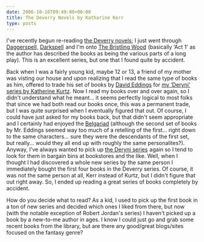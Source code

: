 ```yaml
---
date: 2006-10-16T09:49:00+00:00
title: The Deverry Novels by Katharine Kerr
type: posts
---
```

I've recently begun re-reading [the Deverry novels](http://en.wikipedia.org/wiki/Katharine_Kerr); I just went through [Daggerspell](http://www.amazon.com/gp/product/0553565214?ie=UTF8&tag=duncanmackenz-20&linkCode=as2&camp=1789&creative=9325&creativeASIN=0553565214)<img style="border-right: medium none; border-top: medium none; margin: 0px; border-left: medium none; border-bottom: medium none" height="1" alt="" src="http://www.assoc-amazon.com/e/ir?t=duncanmackenz-20&l=as2&o=1&a=0553565214" width="1" border="0" />, [Darkspell](http://www.amazon.com/gp/product/0553568884?ie=UTF8&tag=duncanmackenz-20&linkCode=as2&camp=1789&creative=9325&creativeASIN=0553568884) <img style="border-right: medium none; border-top: medium none; margin: 0px; border-left: medium none; border-bottom: medium none" height="1" alt="" src="http://www.assoc-amazon.com/e/ir?t=duncanmackenz-20&l=as2&o=1&a=0553568884" width="1" border="0" />and I'm onto [The Bristling Wood](http://www.amazon.com/gp/product/0553285815?ie=UTF8&tag=duncanmackenz-20&linkCode=as2&camp=1789&creative=9325&creativeASIN=0553285815) <img style="border-right: medium none; border-top: medium none; margin: 0px; border-left: medium none; border-bottom: medium none" height="1" alt="" src="http://www.assoc-amazon.com/e/ir?t=duncanmackenz-20&l=as2&o=1&a=0553285815" width="1" border="0" />(basically &#8216;Act 1' as the author has described the books as being the various parts of a long play). This is an excellent series, but one that I found quite by accident.

Back when I was a fairly young kid, maybe 12 or 13, a friend of my mother was visting our house and upon realizing that I read the same type of books as him, offered to trade his set of books by [David Eddings](http://en.wikipedia.org/wiki/David_Eddings) for [my &#8216;Deryni' series by Katherine Kurtz](http://en.wikipedia.org/wiki/Deryni_novels). Now I read my books over and over again, so I didn't understand what he meant... it seems perfectly logical to most folks that since we had both read our books once, this was a permanent trade, but I was quite surprised when I eventually figured that out. Of course, I could have just asked for my books back, but that didn't seem appropriate and I certainly had enjoyed the [Belgariad](http://en.wikipedia.org/wiki/The_Belgariad) (although the second set of books by Mr. Eddings seemed way too much of a retelling of the first... right down to the same characters... sure they were the descendants of the first set, but really... would they all end up with roughly the same personalites?). Anyway, I've always wanted to pick up [the Deryni series](http://www.amazon.com/gp/product/0345326784?ie=UTF8&tag=duncanmackenz-20&linkCode=as2&camp=1789&creative=9325&creativeASIN=0345326784) <img style="border-right: medium none; border-top: medium none; margin: 0px; border-left: medium none; border-bottom: medium none" height="1" alt="" src="http://www.assoc-amazon.com/e/ir?t=duncanmackenz-20&l=as2&o=1&a=0345326784" width="1" border="0" />again so I tend to look for them in bargain bins at bookstores and the like. Well, when I thought I had discovered a whole new series by the same person I immediately bought the first four books in the Deverry series. Of course, it was not the same person at all, Kerr instead of Kurtz, but I didn't figure that out right away. So, I ended up reading a great series of books completely by accident.

How do you decide what to read? As a kid, I used to pick up the first book in a ton of new series and decided which ones I liked from there, but now (with the notable exception of Robert Jordan's series) I haven't picked up a book by a new-to-me author in ages. I know I could just go and grab some recent books from the library, but are there any good/great blogs/sites focused on the fantasy genre?
